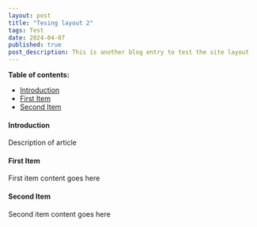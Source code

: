 ```yaml
---
layout: post
title: "Tesing layout 2"
tags: Test
date: 2024-04-07
published: true
post_description: This is another blog entry to test the site layout
---
```


**Table of contents:**
- [Introduction](#item-one)
- [First Item](#item-two)
- [Second Item](#item-three)

<!-- headings -->
<a id="item-one"></a>
#### Introduction
Description of article 

<a id="item-two"></a>
#### First Item
First item content goes here

<a id="item-three"></a>
#### Second Item
Second item content goes here

